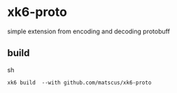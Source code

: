# xk6-proto
simple extension from encoding and decoding protobuff

## build
sh 
```
xk6 build  --with github.com/matscus/xk6-proto
```